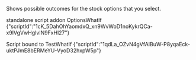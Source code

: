 Shows possible outcomes for the stock options that you select.

standalone script addon OptionsWhatIf
{"scriptId":"1cK_5DahOhYaomdxQ_xn9WvWoD1noKykrQCa-x9IVgVwHgIvlN9FxHl27"}

Script bound to TestWhatIf
{"scriptId":"1qdLa_OZvN4gVfAIBuW-P8yqaEck-uktPJmE8bERMeYU-VyoD32hxpW5p"}
